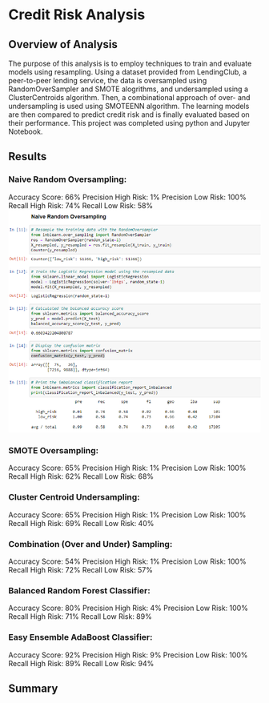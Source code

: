 # Credit Risk Analysis

## Overview of Analysis

The purpose of this analysis is to employ techniques to train and evaluate models using resampling. Using a dataset provided from LendingClub, a peer-to-peer lending service, the data is oversampled using RandomOverSampler and SMOTE alogrithms, and undersampled using a ClusterCentroids algorithm. Then, a combinational approach of over- and undersampling is used using SMOTEENN algorithm. The learning models are then compared to predict credit risk and is finally evaluated based on their performance. This project was completed using python and Jupyter Notebook.

## Results
### Naive Random Oversampling: 
Accuracy Score: 66%
Precision High Risk: 1%
Precision Low Risk: 100%
Recall High Risk: 74%
Recall Low Risk: 58%
![Naive](images/Naive_random_oversampling.PNG)

### SMOTE Oversampling: 
Accuracy Score: 65%
Precision High Risk: 1%
Precision Low Risk: 100%
Recall High Risk: 62%
Recall Low Risk: 68%

### Cluster Centroid Undersampling: 
Accuracy Score: 65%
Precision High Risk: 1%
Precision Low Risk: 100%
Recall High Risk: 69%
Recall Low Risk: 40%

### Combination (Over and Under) Sampling: 
Accuracy Score: 54%
Precision High Risk: 1%
Precision Low Risk: 100%
Recall High Risk: 72%
Recall Low Risk: 57%

### Balanced Random Forest Classifier: 
Accuracy Score: 80%
Precision High Risk: 4%
Precision Low Risk: 100%
Recall High Risk: 71%
Recall Low Risk: 89%

### Easy Ensemble AdaBoost Classifier: 
Accuracy Score: 92%
Precision High Risk: 9%
Precision Low Risk: 100%
Recall High Risk: 89%
Recall Low Risk: 94%

## Summary
